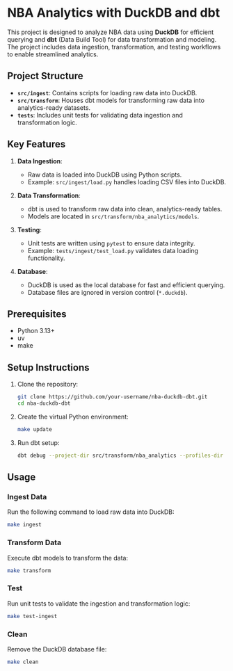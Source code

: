 # NBA Analytics with DuckDB and dbt

This project is designed to analyze NBA data using **DuckDB** for efficient querying and **dbt** (Data Build Tool) for data transformation and modeling. The project includes data ingestion, transformation, and testing workflows to enable streamlined analytics.

## Project Structure

- **`src/ingest`**: Contains scripts for loading raw data into DuckDB.
- **`src/transform`**: Houses dbt models for transforming raw data into analytics-ready datasets.
- **`tests`**: Includes unit tests for validating data ingestion and transformation logic.

## Key Features

1. **Data Ingestion**:
   - Raw data is loaded into DuckDB using Python scripts.
   - Example: `src/ingest/load.py` handles loading CSV files into DuckDB.

2. **Data Transformation**:
   - dbt is used to transform raw data into clean, analytics-ready tables.
   - Models are located in `src/transform/nba_analytics/models`.

3. **Testing**:
   - Unit tests are written using `pytest` to ensure data integrity.
   - Example: `tests/ingest/test_load.py` validates data loading functionality.

4. **Database**:
   - DuckDB is used as the local database for fast and efficient querying.
   - Database files are ignored in version control (`*.duckdb`).

## Prerequisites

- Python 3.13+
- uv
- make

## Setup Instructions

1. Clone the repository:
   ```bash
   git clone https://github.com/your-username/nba-duckdb-dbt.git
   cd nba-duckdb-dbt
   ```

2. Create the virtual Python environment:
   ```bash
   make update
   ```

3. Run dbt setup:
   ```bash
   dbt debug --project-dir src/transform/nba_analytics --profiles-dir src/transform
    ```

## Usage

### Ingest Data
Run the following command to load raw data into DuckDB:
```bash
make ingest
```

### Transform Data
Execute dbt models to transform the data:
```bash
make transform
```

### Test
Run unit tests to validate the ingestion and transformation logic:
```bash
make test-ingest
```

### Clean
Remove the DuckDB database file:
```bash
make clean
```